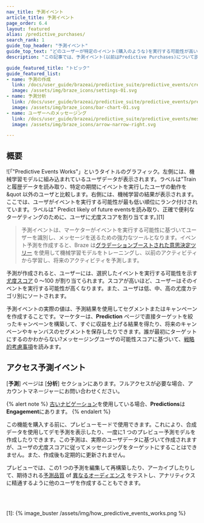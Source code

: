 ```yaml
---
nav_title: 予測イベント
article_title: 予測イベント
page_order: 6.4
layout: featured
alias: /predictive_purchases/
search_rank: 1
guide_top_header: "予測イベント"
guide_top_text: "どのユーザーが特定のイベント(購入のような)を実行する可能性が高いかを知ることは、成長するビジネスにとって極めて重要な洞察です。それがなければ、どのキャンペーンをどのように構築するかを決めるのだろうか。誰が割引とプロモーションを受けるべきですか？限られた予算をどこで使うのか。Braze は、これらの質問にPredictive Events (以前はPredictive Purchases) で回答するのに役立ちます。これは、マーケティングチームが将来の行動を理解しやすくし、エンゲージメントと収益最大化キャンペーンにリソースを集中させる機械学習モデルです。"
description: "この記事では、予測イベント(以前はPredictive Purchases)について説明します。これは、マーケターがイベントを実行する可能性に基づいてユーザーを識別し、メッセージを送る機能を提供するツールです。"

guide_featured_title: "トピック"
guide_featured_list:
- name: 予測の作成
  link: /docs/user_guide/brazeai/predictive_suite/predictive_events/creating_an_event_prediction/
  image: /assets/img/braze_icons/settings-01.svg
- name: 予測分析
  link: /docs/user_guide/brazeai/predictive_suite/predictive_events/prediction_analytics/
  image: /assets/img/braze_icons/bar-chart-01.svg
- name: ユーザーへのメッセージング
  link: /docs/user_guide/brazeai/predictive_suite/predictive_events/messaging_users/
  image: /assets/img/braze_icons/arrow-narrow-right.svg

---
```


## 概要

![「"Predictive Events Works"」というタイトルのグラフィック。左側には、機械学習モデルに組み込まれているユーザデータが表示されます。ラベルは"Train と履歴データを読み取り、特定の期間にイベントを実行したユーザの動作を&quot 以外のユーザと比較します。右側には、機械学習の結果が表示されます。ここでは、ユーザがイベントを実行する可能性が最も低い順位にランク付けされています。ラベルは" Predict likely of future eventsを読み取り、正確で便利なターゲティングのために、ユーザに尤度スコアを割り当てます。][1]

> 予測イベントは、マーケターがイベントを実行する可能性に基づいてユーザーを識別し、メッセージを送るための強力なツールとなります。イベント予測を作成すると、Braze は[グラデーションブーストされた意思決定ツリー](https://en.wikipedia.org/wiki/Gradient_boosting) を使用して機械学習モデルをトレーニングし、以前のアクティビティから学習し、将来のアクティビティを予測します。

予測が作成されると、ユーザーには、選択したイベントを実行する可能性を示す[尤度スコア]({{site.baseurl}}/user_guide/brazeai/predictive_suite/predictive_events/prediction_analytics/#purchase_score) 0 ～100 が割り当てられます。スコアが高いほど、ユーザーはそのイベントを実行する可能性が高くなります。また、ユーザは低、中、高の尤度カテゴリ別にソートされます。

予測イベントの実際の値は、予測結果を使用してセグメントまたはキャンペーンを作成することです。マーケターは、**Prediction** ページで直接ターゲットを絞ったキャンペーンを構築して、すぐに収益を上げる結果を得たり、将来のキャンペーンやキャンバスのセグメントを保存したりできます。誰が最初にターゲットにするのかわからない?メッセージングユーザの可能性スコアに基づいて、[戦略的考慮事項]({{site.baseurl}}/user_guide/brazeai/predictive_suite/predictive_purchases/messaging_users/#strategy)を読みます。

## アクセス予測イベント

\[**予測**] ページは \[**分析**] セクションにあります。フルアクセスが必要な場合、アカウントマネージャーにお問い合わせください。

{% alert note %}
[古いナビゲーション]({{site.baseurl}}/navigation)を使用している場合、**Predictions**は**Engagement**にあります。
{% endalert %}

この機能を購入する前に、プレビューモードで使用できます。これにより、合成データを使用してデモ予測を表示したり、一度に1 つのプレビュー予測モデルを作成したりできます。この予測は、実際のユーザデータに基づいて作成されますが、ユーザの尤度スコアに従ってメッセージングをターゲットにすることはできません。また、作成後も定期的に更新されません。

プレビューでは、この1 つの予測を編集して再構築したり、アーカイブしたりして、期待される[予測品質]({{site.baseurl}}/user_guide/brazeai/predictive_suite/predictive_events/prediction_analytics/#prediction_quality) of [異なるオーディエンス]({{site.baseurl}}/user_guide/brazeai/predictive_suite/predictive_events/creating_an_event_prediction/#audience) をテストし、アナリティクスに精通するように他のユーザを作成することもできます。

<br><br>

[1]: {% image_buster /assets/img/how_predictive_events_works.png %}

